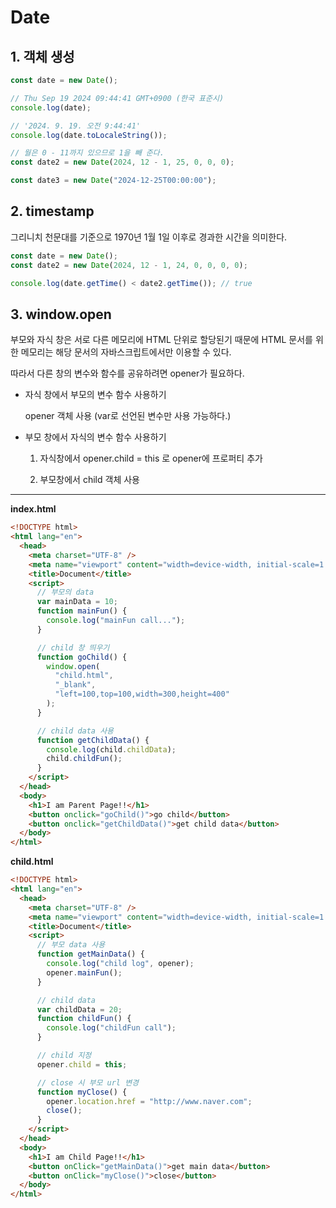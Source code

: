 # Date

## 1. 객체 생성

```js
const date = new Date();

// Thu Sep 19 2024 09:44:41 GMT+0900 (한국 표준시)
console.log(date);

// '2024. 9. 19. 오전 9:44:41'
console.log(date.toLocaleString());

// 월은 0 - 11까지 있으므로 1을 빼 준다.
const date2 = new Date(2024, 12 - 1, 25, 0, 0, 0);

const date3 = new Date("2024-12-25T00:00:00");
```

## 2. timestamp

그리니치 천문대를 기준으로 1970년 1월 1일 이후로 경과한 시간을 의미한다.

```js
const date = new Date();
const date2 = new Date(2024, 12 - 1, 24, 0, 0, 0, 0);

console.log(date.getTime() < date2.getTime()); // true
```

## 3. window.open

부모와 자식 창은 서로 다른 메모리에 HTML 단위로 할당된기 때문에 HTML 문서를 위한 메모리는 해당 문서의 자바스크립트에서만 이용할 수 있다.

따라서 다른 창의 변수와 함수를 공유하려면 opener가 필요하다.

- 자식 창에서 부모의 변수 함수 사용하기

  opener 객체 사용 (var로 선언된 변수만 사용 가능하다.)

- 부모 창에서 자식의 변수 함수 사용하기

  1. 자식창에서 opener.child = this 로 opener에 프로퍼티 추가

  2. 부모창에서 child 객체 사용

---

**index.html**

```html
<!DOCTYPE html>
<html lang="en">
  <head>
    <meta charset="UTF-8" />
    <meta name="viewport" content="width=device-width, initial-scale=1.0" />
    <title>Document</title>
    <script>
      // 부모의 data
      var mainData = 10;
      function mainFun() {
        console.log("mainFun call...");
      }

      // child 창 띄우기
      function goChild() {
        window.open(
          "child.html",
          "_blank",
          "left=100,top=100,width=300,height=400"
        );
      }

      // child data 사용
      function getChildData() {
        console.log(child.childData);
        child.childFun();
      }
    </script>
  </head>
  <body>
    <h1>I am Parent Page!!</h1>
    <button onclick="goChild()">go child</button>
    <button onclick="getChildData()">get child data</button>
  </body>
</html>
```

**child.html**

```html
<!DOCTYPE html>
<html lang="en">
  <head>
    <meta charset="UTF-8" />
    <meta name="viewport" content="width=device-width, initial-scale=1.0" />
    <title>Document</title>
    <script>
      // 부모 data 사용
      function getMainData() {
        console.log("child log", opener);
        opener.mainFun();
      }

      // child data
      var childData = 20;
      function childFun() {
        console.log("childFun call");
      }

      // child 지정
      opener.child = this;

      // close 시 부모 url 변경
      function myClose() {
        opener.location.href = "http://www.naver.com";
        close();
      }
    </script>
  </head>
  <body>
    <h1>I am Child Page!!</h1>
    <button onClick="getMainData()">get main data</button>
    <button onClick="myClose()">close</button>
  </body>
</html>
```

